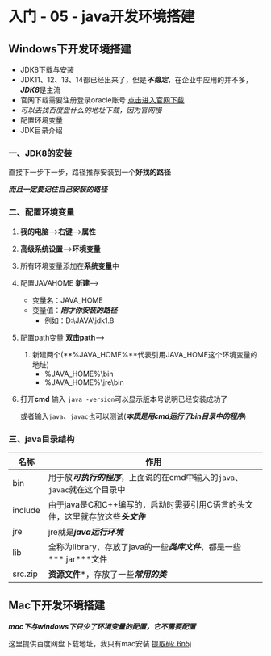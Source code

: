 # 入门 - 05 - java开发环境搭建

## Windows下开发环境搭建

-  JDK8下载与安装
  - JDK11、12、13、14都已经出来了，但是***不稳定***，在企业中应用的并不多，***JDK8***是主流
  - 官网下载需要注册登录oracle账号   [点击进入官网下载](https://www.oracle.com/java/technologies/javase/javase-jdk8-downloads.html)
  - *可以去找百度盘什么的地址下载，因为官网慢*
- 配置环境变量
- JDK目录介绍

### 一、JDK8的安装

直接下一步下一步，路径推荐安装到一个**好找的路径**

***而且一定要记住自己安装的路径***

### 二、配置环境变量

1. **我的电脑**-->**右键**-->**属性**
2. **高级系统设置**-->**环境变量**
3. 所有环境变量添加在**系统变量**中
4. 配置JAVAHOME    **新建**-->
   - 变量名：JAVA_HOME
   - 变量值：***刚才你安装的路径***
     - 例如：D:\JAVA\jdk1.8

5. 配置path变量    **双击path**-->
   1. 新建两个(**%JAVA_HOME%**代表引用JAVA_HOME这个环境变量的地址)
      - %JAVA_HOME%\bin
      - %JAVA_HOME%\jre\bin

6. 打开**cmd** 输入 `java -version`可以显示版本号说明已经安装成功了

   或者输入`java`、`javac`也可以测试(***本质是用cmd运行了bin目录中的程序***)

### 三、java目录结构

| 名称    | 作用                                                         |
| ------- | ------------------------------------------------------------ |
| bin     | 用于放***可执行的程序***，上面说的在cmd中输入的`java`、`javac`就在这个目录中 |
| include | 由于java是C和C++编写的，启动时需要引用C语言的头文件，这里就存放这些***头文件*** |
| jre     | jre就是***java运行环境***                                    |
| lib     | 全称为library，存放了java的一些***类库文件***，都是一些***.jar***文件 |
| src.zip | **资源文件***，存放了一些***常用的类***                      |


## Mac下开发环境搭建

***mac下与windows下只少了环境变量的配置，它不需要配置***

这里提供百度网盘下载地址，我只有mac安装
[提取码: 6n5j](https://pan.baidu.com/s/1fZHIVPa81r4jwTfqNpGIqg)